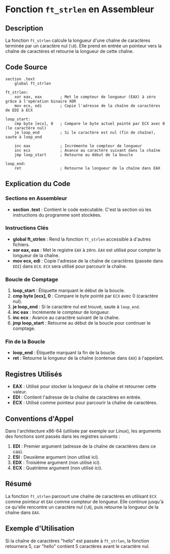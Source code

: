 # Fonction `ft_strlen` en Assembleur

## Description
La fonction `ft_strlen` calcule la longueur d'une chaîne de caractères terminée par un caractère nul (`\0`). Elle prend en entrée un pointeur vers la chaîne de caractères et retourne la longueur de cette chaîne.

## Code Source
```assembly
section .text
    global ft_strlen

ft_strlen:
    xor eax, eax        ; Met le compteur de longueur (EAX) à zéro grâce à l'opération binaire XOR
    mov ecx, edi        ; Copie l'adresse de la chaîne de caractères de EDI à ECX

loop_start:
    cmp byte [ecx], 0   ; Compare le byte actuel pointé par ECX avec 0 (le caractère nul)
    je loop_end         ; Si le caractère est nul (fin de chaîne), saute à loop_end

    inc eax             ; Incrémente le compteur de longueur
    inc ecx             ; Avance au caractère suivant dans la chaîne
    jmp loop_start      ; Retourne au début de la boucle

loop_end:
    ret                 ; Retourne la longueur de la chaîne dans EAX
```

## Explication du Code

### Sections en Assembleur
- **section .text** : Contient le code exécutable. C'est la section où les instructions du programme sont stockées.

### Instructions Clés
- **global ft_strlen** : Rend la fonction `ft_strlen` accessible à d'autres fichiers.
- **xor eax, eax** : Met le registre `EAX` à zéro. `EAX` est utilisé pour compter la longueur de la chaîne.
- **mov ecx, edi** : Copie l'adresse de la chaîne de caractères (passée dans `EDI`) dans `ECX`. `ECX` sera utilisé pour parcourir la chaîne.

### Boucle de Comptage
1. **loop_start** : Étiquette marquant le début de la boucle.
2. **cmp byte [ecx], 0** : Compare le byte pointé par `ECX` avec 0 (caractère nul).
3. **je loop_end** : Si le caractère nul est trouvé, saute à `loop_end`.
4. **inc eax** : Incrémente le compteur de longueur.
5. **inc ecx** : Avance au caractère suivant de la chaîne.
6. **jmp loop_start** : Retourne au début de la boucle pour continuer le comptage.

### Fin de la Boucle
- **loop_end** : Étiquette marquant la fin de la boucle.
- **ret** : Retourne la longueur de la chaîne (contenue dans `EAX`) à l'appelant.

## Registres Utilisés
- **EAX** : Utilisé pour stocker la longueur de la chaîne et retourner cette valeur.
- **EDI** : Contient l'adresse de la chaîne de caractères en entrée.
- **ECX** : Utilisé comme pointeur pour parcourir la chaîne de caractères.

## Conventions d'Appel
Dans l'architecture x86-64 (utilisée par exemple sur Linux), les arguments des fonctions sont passés dans les registres suivants :
1. **EDI** : Premier argument (adresse de la chaîne de caractères dans ce cas).
2. **ESI** : Deuxième argument (non utilisé ici).
3. **EDX** : Troisième argument (non utilisé ici).
4. **ECX** : Quatrième argument (non utilisé ici).

## Résumé
La fonction `ft_strlen` parcourt une chaîne de caractères en utilisant `ECX` comme pointeur et `EAX` comme compteur de longueur. Elle continue jusqu'à ce qu'elle rencontre un caractère nul (`\0`), puis retourne la longueur de la chaîne dans `EAX`.

## Exemple d'Utilisation
Si la chaîne de caractères "hello" est passée à `ft_strlen`, la fonction retournera 5, car "hello" contient 5 caractères avant le caractère nul.
